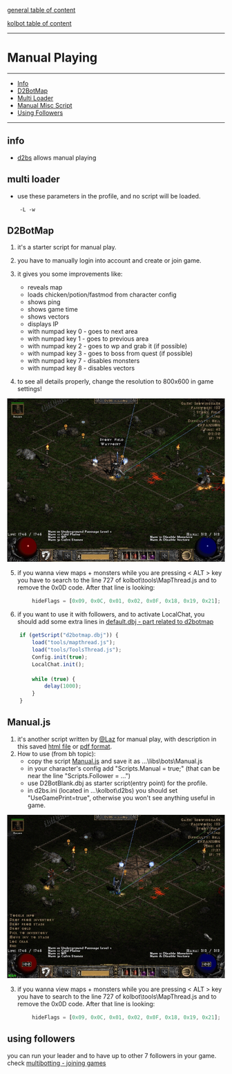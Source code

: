 [general table of content](https://github.com/blizzhackers/documentation/#diablo-2-botting-system)

[kolbot table of content](https://github.com/blizzhackers/documentation/tree/master/kolbot/#kolbot)

---

# Manual Playing

---

* [Info](#info)
* [D2BotMap](#d2botmap)
* [Multi Loader](#multi-loader)
* [Manual Misc Script](#manualjs)
* [Using Followers](#using-followers)

---

## info

* [d2bs](https://github.com/blizzhackers/kolbot) allows manual playing

## multi loader

* use these parameters in the profile, and no script will be loaded.
```
	-L -w
```

## D2BotMap

1. it's a starter script for manual play.
2. you have to manually login into account and create or join game.
3. it gives you some improvements like:

	* reveals map
	* loads chicken/potion/fastmod from character config
	* shows ping
	* shows game time
	* shows vectors
	* displays IP
	* with numpad key 0 - goes to next area
	* with numpad key 1 - goes to previous area
	* with numpad key 2 - goes to wp and grab it (if possible)
	* with numpad key 3 - goes to boss from quest (if possible)
	* with numpad key 7 - disables monsters
	* with numpad key 8 - disables vectors

4. to see all details properly, change the resolution to 800x600 in game settings!

![D2BotMap](assets/kolbot-manualplayD2BotMap.jpg)

5. if you wanna view maps + monsters while you are pressing < ALT > key you have to search to the line 727 of kolbot\tools\MapThread.js and to remove the 0x0D code. After that line is looking:
```javascript
        hideFlags = [0x09, 0x0C, 0x01, 0x02, 0x0F, 0x18, 0x19, 0x21];
```
6. if you want to use it with followers, and to activate LocalChat, you should add some extra lines in [default.dbj - part related to d2botmap](https://github.com/blizzhackers/kolbot/blob/master/d2bs/kolbot/default.dbj#L40-L47)
```javascript
	if (getScript("d2botmap.dbj")) {
		load("tools/mapthread.js");
		load("tools/ToolsThread.js");
		Config.init(true);
		LocalChat.init();

		while (true) {
			delay(1000);
		}
	}
```

## Manual.js

1. it's another script written by [@Laz](https://github.com/laztheripper) for manual play, with description in this saved [html file](assets/ManualPlayScriptWithPacketSniffingToolsAndMore.html) or [pdf format](https://github.com/blizzhackers/bhfiles/blob/master/pdf%20saved%20pages/d2bs%20script%20development/Manual%20play%20script%20with%20packet%20sniffing%20tools%20and%20more.pdf). 
2. How to use (from bh topic):
	* copy the script [Manual.js](https://raw.githubusercontent.com/blizzhackers/documentation/master/kolbot/custom-scripts/Manual.js) and save it as ...\libs\bots\Manual.js
	* in your character's config add "Scripts.Manual = true;" (that can be near the line "Scripts.Follower = ...")
	* use D2BotBlank.dbj as starter script(entry point) for the profile.
	* in d2bs.ini (located in ...\kolbot\d2bs) you should set "UseGamePrint=true", otherwise you won't see anything useful in game.

![Manual.js](assets/kolbot-manualplayMiscScript.jpg)

3. if you wanna view maps + monsters while you are pressing < ALT > key you have to search to the line 727 of kolbot\tools\MapThread.js and to remove the 0x0D code. After that line is looking:
```javascript
        hideFlags = [0x09, 0x0C, 0x01, 0x02, 0x0F, 0x18, 0x19, 0x21];
```

## using followers

you can run your leader and to have up to other 7 followers in your game.
check [multibotting - joining games](https://github.com/blizzhackers/documentation/blob/master/kolbot/MultiBotting.md/#joining-games)
